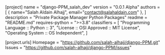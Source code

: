 [project]
name = "django-PPM_salah_dev"
version = "0.0.1 Alpha"
authors = [
  { name="Salah Aldain Alhajj", email="contact@salahaldain.com" },
]
description = "Private Package Manager Python Packages"
readme = "README.md"
requires-python = ">=3.8"
classifiers = [
    "Programming Language :: Python :: 3",
    "License :: OSI Approved :: MIT License",
    "Operating System :: OS Independent",
]

[project.urls]
Homepage = "https://github.com/salah-alhajj/django-PPM.git"
Issues = "https://github.com/salah-alhajj/django-PPM/issues"
